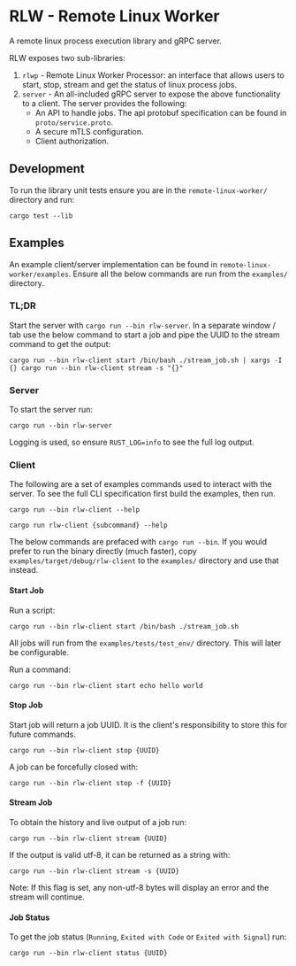 # RLW - Remote Linux Worker
A remote linux process execution library and gRPC server.

RLW exposes two sub-libraries:
1. `rlwp` - Remote Linux Worker Processor: an interface that allows users to start, stop, stream and get the status of linux process jobs.
2. `server` - An all-included gRPC server to expose the above functionality to a client. The server provides the following:
   - An API to handle jobs. The api protobuf specification can be found in `proto/service.proto`.
   - A secure mTLS configuration.
   - Client authorization.


## Development

To run the library unit tests ensure you are in the `remote-linux-worker/` directory and run:
```
cargo test --lib
```

## Examples

An example client/server implementation can be found in `remote-linux-worker/examples`. Ensure all the below commands are run from the `examples/` directory.

### TL;DR
Start the server with `cargo run --bin rlw-server`.
In a separate window / tab use the below command to start a job and pipe the UUID to the stream command to get the output:
```
cargo run --bin rlw-client start /bin/bash ./stream_job.sh | xargs -I {} cargo run --bin rlw-client stream -s "{}"
```

### Server

To start the server run:
```
cargo run --bin rlw-server
```

Logging is used, so ensure `RUST_LOG=info` to see the full log output.


### Client

The following are a set of examples commands used to interact with the server. To see the full CLI specification first build the examples, then run.
 ```
cargo run --bin rlw-client --help

cargo run rlw-client {subcommand} --help
 ``` 

The below commands are prefaced with `cargo run --bin`. If you would prefer to run the binary directly (much faster), copy `examples/target/debug/rlw-client` to the `examples/` directory and use that instead.

#### Start Job

Run a script: 
```
cargo run --bin rlw-client start /bin/bash ./stream_job.sh
```
All jobs will run from the `examples/tests/test_env/` directory. This will later be configurable.

Run a command:
```
cargo run --bin rlw-client start echo hello world
```

#### Stop Job
Start job will return a job UUID. It is the client's responsibility to store this for future commands.

```
cargo run --bin rlw-client stop {UUID} 
```

A job can be forcefully closed with:
```
cargo run --bin rlw-client stop -f {UUID} 
```


#### Stream Job
To obtain the history and live output of a job run:

```
cargo run --bin rlw-client stream {UUID} 
```

If the output is valid utf-8, it can be returned as a string with:

```
cargo run --bin rlw-client stream -s {UUID} 
```

Note: If this flag is set, any non-utf-8 bytes will display an error and the stream will continue.


#### Job Status 
To get the job status (`Running`, `Exited with Code` or `Exited with Signal`) run:

```
cargo run --bin rlw-client status {UUID} 
```